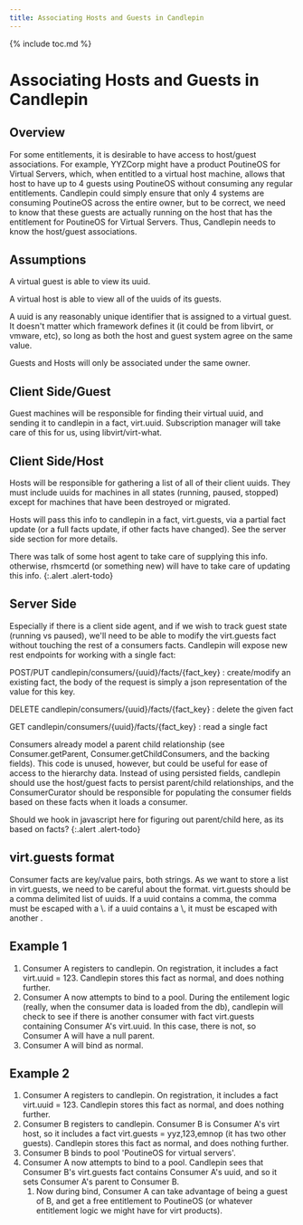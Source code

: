 ```yaml
---
title: Associating Hosts and Guests in Candlepin
---
```

{% include toc.md %}

# Associating Hosts and Guests in Candlepin

## Overview
For some entitlements, it is desirable to have access to host/guest
associations. For example, YYZCorp might have a product PoutineOS for Virtual
Servers, which, when entitled to a virtual host machine, allows that host to
have up to 4 guests using PoutineOS without consuming any regular entitlements.
Candlepin could simply ensure that only 4 systems are consuming PoutineOS
across the entire owner, but to be correct, we need to know that these guests
are actually running on the host that has the entitlement for PoutineOS for
Virtual Servers. Thus, Candlepin needs to know the host/guest associations.

## Assumptions
A virtual guest is able to view its uuid.

A virtual host is able to view all of the uuids of its guests.

A uuid is any reasonably unique identifier that is assigned to a virtual guest.
It doesn't matter which framework defines it (it could be from libvirt, or
vmware, etc), so long as both the host and guest system agree on the same
value.

Guests and Hosts will only be associated under the same owner.

## Client Side/Guest
Guest machines will be responsible for finding their virtual uuid, and sending
it to candlepin in a fact, virt.uuid. Subscription manager will take care of
this for us, using libvirt/virt-what.

## Client Side/Host
Hosts will be responsible for gathering a list of all of their client uuids.
They must include uuids for machines in all states (running, paused, stopped)
except for machines that have been destroyed or migrated.

Hosts will pass this info to candlepin in a fact, virt.guests, via a partial
fact update (or a full facts update, if other facts have changed). See the
server side section for more details.

There was talk of some host agent to take care of supplying this info. otherwise, rhsmcertd (or something new) will have to take care of updating this info.
{:.alert .alert-todo}

## Server Side

Especially if there is a client side agent, and if we wish to track guest state (running vs paused), we'll need to be able to modify the virt.guests fact without touching the rest of a consumers facts. Candlepin will expose new rest endpoints for working with a single fact:

POST/PUT candlepin/consumers/{uuid}/facts/{fact_key}
: create/modify an existing fact, the body of the request is simply a json
representation of the value for this key.

DELETE candlepin/consumers/{uuid}/facts/{fact_key}
: delete the given fact

GET candlepin/consumers/{uuid}/facts/{fact_key}
: read a single fact

Consumers already model a parent child relationship (see Consumer.getParent,
Consumer.getChildConsumers, and the backing fields). This code is unused,
however, but could be useful for ease of access to the hierarchy data. Instead
of using persisted fields, candlepin should use the host/guest facts to persist
parent/child relationships, and the ConsumerCurator should be responsible for
populating the consumer fields based on these facts when it loads a consumer.

Should we hook in javascript here for figuring out parent/child here, as
its based on facts?
{:.alert .alert-todo}

## virt.guests format
Consumer facts are key/value pairs, both strings. As we want to store a list in
virt.guests, we need to be careful about the format. virt.guests should be a
comma delimited list of uuids. If a uuid contains a comma, the comma must be
escaped with a \\. if a uuid contains a \\, it must be escaped with another \.

## Example 1
1. Consumer A registers to candlepin. On registration, it includes a fact
   virt.uuid = 123. Candlepin stores this fact as normal, and does nothing
   further.
1. Consumer A now attempts to bind to a pool. During the entilement logic
   (really, when the consumer data is loaded from the db), candlepin will check
   to see if there is another consumer with fact virt.guests containing
   Consumer A's virt.uuid. In this case, there is not, so Consumer A will have
   a null parent.
  1. Consumer A will bind as normal.

## Example 2
1. Consumer A registers to candlepin. On registration, it includes a fact
   virt.uuid = 123. Candlepin stores this fact as normal, and does nothing
   further.
1. Consumer B registers to candlepin. Consumer B is Consumer A's virt host, so
   it includes a fact virt.guests = yyz,123,emnop (it has two other guests).
   Candlepin stores this fact as normal, and does nothing further.
1. Consumer B binds to pool 'PoutineOS for virtual servers'.
1. Consumer A now attempts to bind to a pool. Candlepin sees that Consumer B's
   virt.guests fact contains Consumer A's uuid, and so it sets Consumer A's
   parent to Consumer B.
   1. Now during bind, Consumer A can take advantage of being a guest of B, and
      get a free entitlement to PoutineOS (or whatever entitlement logic we
      might have for virt products).

